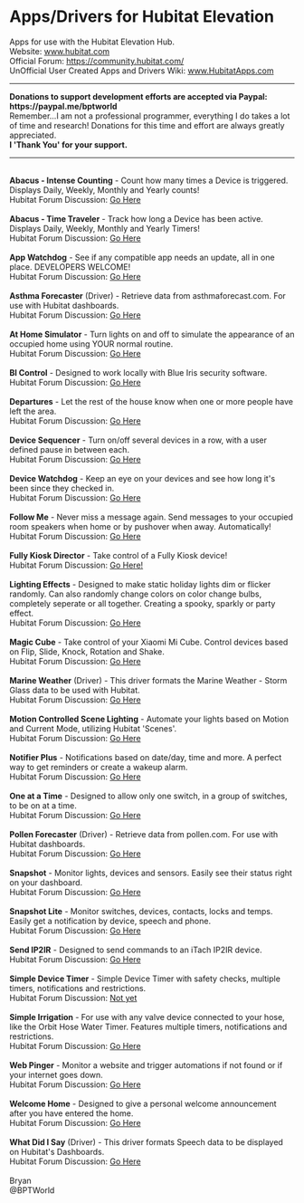 # Apps/Drivers for Hubitat Elevation
Apps for use with the Hubitat Elevation Hub.<br>
Website: www.hubitat.com<br>
Official Forum: https://community.hubitat.com/<br>
UnOfficial User Created Apps and Drivers Wiki: www.HubitatApps.com
<br>
<hr>
<b>Donations to support development efforts are accepted via Paypal: https://paypal.me/bptworld</b><br>Remember...I am not a professional programmer, everything I do takes a lot of time and research! Donations for this time and effort are always greatly appreciated.<br><b>I 'Thank You' for your support.</b>
<hr>
<br>
<b>Abacus - Intense Counting</b> - Count how many times a Device is triggered. Displays Daily, Weekly, Monthly and Yearly counts!<br>
Hubitat Forum Discussion: <a href="https://community.hubitat.com/t/release-abacus/7883" target="_blank">Go Here</a>
<br><br>
<b>Abacus - Time Traveler</b> - Track how long a Device has been active. Displays Daily, Weekly, Monthly and Yearly Timers!<br>
Hubitat Forum Discussion: <a href="https://community.hubitat.com/t/release-abacus-time-traveler/8091" target="_blank">Go Here</a>
<br><br>
<b>App Watchdog</b> - See if any compatible app needs an update, all in one place. DEVELOPERS WELCOME!<br>
Hubitat Forum Discussion: <a href="https://community.hubitat.com/t/release-app-watchdog/9952" target="_blank">Go Here</a>
<br><br>
<b>Asthma Forecaster</b> (Driver) - Retrieve data from asthmaforecast.com. For use with Hubitat dashboards.<br>
Hubitat Forum Discussion: <a href="https://community.hubitat.com/t/release-pollen-forecaster-and-asthma-forecaster/13636" target="_blank">Go Here</a>
<br><br>
<b>At Home Simulator</b> - Turn lights on and off to simulate the appearance of an occupied home using YOUR normal routine.<br>
Hubitat Forum Discussion: <a href="https://community.hubitat.com/t/beta-at-home-simulator/8697" target="_blank">Go Here</a>
<br><br>
<b>BI Control</b> - Designed to work locally with Blue Iris security software.<br>
Hubitat Forum Discussion: <a href="https://community.hubitat.com/t/release-bi-control-local-blue-iris-control/5454" target="_blank">Go Here</a>
<br><br>
<b>Departures</b> - Let the rest of the house know when one or more people have left the area.<br>
Hubitat Forum Discussion: <a href="https://community.hubitat.com/t/release-departures/12039" target="_blank">Go Here</a>
<br><br>
<b>Device Sequencer</b> - Turn on/off several devices in a row, with a user defined pause in between each.<br>
Hubitat Forum Discussion: <a href="https://community.hubitat.com/t/release-device-sequencer/8596" target="_blank">Go Here</a>
<br><br>
<b>Device Watchdog</b> - Keep an eye on your devices and see how long it's been since they checked in.<br>
Hubitat Forum Discussion: <a href="https://community.hubitat.com/t/release-device-watchdog/7692" target="_blank">Go Here</a>
<br><br>
<b>Follow Me</b> - Never miss a message again. Send messages to your occupied room speakers when home or by pushover when away. Automatically!<br>
Hubitat Forum Discussion: <a href="https://community.hubitat.com/t/release-follow-me/12139" target="_blank">Go Here</a>
<br><br>
<b>Fully Kiosk Director</b> - Take control of a Fully Kiosk device!<br>
Hubitat Forum Discussion: <a href="https://community.hubitat.com/t/release-fully-kiosk-director/15310/2" target="_blank">Go Here!</a>
<br><br>
<b>Lighting Effects</b> - Designed to make static holiday lights dim or flicker randomly. Can also randomly change colors on color change bulbs, completely seperate or all together. Creating a spooky, sparkly or party effect.<br>
Hubitat Forum Discussion: <a href="https://community.hubitat.com/t/release-lighting-effects/4330" target="_blank">Go Here</a>
<br><br>
<b>Magic Cube</b> - Take control of your Xiaomi Mi Cube. Control devices based on Flip, Slide, Knock, Rotation and Shake.<br>
Hubitat Forum Discussion: <a href="https://community.hubitat.com/t/release-magic-cube/11987" target="_blank">Go Here</a>
<br><br>
<b>Marine Weather</b> (Driver) - This driver formats the Marine Weather - Storm Glass data to be used with Hubitat.<br>
Hubitat Forum Discussion: <a href="https://community.hubitat.com/t/release-marine-weather/13826" target="_blank">Go Here</a>
<br><br>
<b>Motion Controlled Scene Lighting</b> - Automate your lights based on Motion and Current Mode, utilizing Hubitat 'Scenes'.<br>
Hubitat Forum Discussion: <a href="https://community.hubitat.com/t/release-motion-controlled-scene-lighting/7419" target="_blank">Go Here</a>
<br><br>
<b>Notifier Plus</b> - Notifications based on date/day, time and more. A perfect way to get reminders or create a wakeup alarm.<br>
Hubitat Forum Discussion: <a href="https://community.hubitat.com/t/release-notifier/10859" target="_blank">Go Here</a>
<br><br>
<b>One at a Time</b> - Designed to allow only one switch, in a group of switches, to be on at a time.<br>
Hubitat Forum Discussion: <a href="https://community.hubitat.com/t/release-one-at-a-time/7063" target="_blank">Go Here</a>
<br><br>
<b>Pollen Forecaster</b> (Driver) - Retrieve data from pollen.com. For use with Hubitat dashboards.<br>
Hubitat Forum Discussion: <a href="https://community.hubitat.com/t/release-pollen-forecaster-and-asthma-forecaster/13636" target="_blank">Go Here</a>
<br><br>
<b>Snapshot</b> - Monitor lights, devices and sensors. Easily see their status right on your dashboard.<br>
Hubitat Forum Discussion: <a href="https://community.hubitat.com/t/release-snapshot/12042" target="_blank">Go Here</a>
<br><br>
<b>Snapshot Lite</b> - Monitor switches, devices, contacts, locks and temps. Easily get a notification by device, speech and phone.<br>
Hubitat Forum Discussion: <a href="https://community.hubitat.com/t/release-snapshot-lite-monitor-switches-devices-contacts-locks-and-temps-easily-get-a-notification-by-device-speech-and-push/17362" target="_blank">Go Here</a>
<br><br>
<b>Send IP2IR</b> - Designed to send commands to an iTach IP2IR device.<br>
Hubitat Forum Discussion: <a href="https://community.hubitat.com/t/release-send-ip2ir-control-all-of-your-ir-devices-from-your-dashboard/4667" target="_blank">Go Here</a>
<br><br>
<b>Simple Device Timer</b> - Simple Device Timer with safety checks, multiple timers, notifications and restrictions.<br>
Hubitat Forum Discussion: <a href="" target="_blank">Not yet</a>
<br><br>
<b>Simple Irrigation</b> - For use with any valve device connected to your hose, like the Orbit Hose Water Timer. Features multiple timers, notifications and restrictions.<br>
Hubitat Forum Discussion: <a href="https://community.hubitat.com/t/release-simple-irrigation/14420" target="_blank">Go Here</a>
<br><br>
<b>Web Pinger</b> - Monitor a website and trigger automations if not found or if your internet goes down.<br>
Hubitat Forum Discussion: <a href="https://community.hubitat.com/t/release-web-pinger/8347" target="_blank">Go Here</a>
<br><br>
<b>Welcome Home</b> - Designed to give a personal welcome announcement after you have entered the home.<br>
Hubitat Forum Discussion: <a href="https://community.hubitat.com/t/release-welcome-home/6445" target="_blank">Go Here</a>
<br><br>
<b>What Did I Say</b> (Driver) - This driver formats Speech data to be displayed on Hubitat's Dashboards.<br>
Hubitat Forum Discussion: <a href="https://community.hubitat.com/t/release-what-did-i-say/9375" target="_blank">Go Here</a>
<br><br>
Bryan<br>
@BPTWorld
